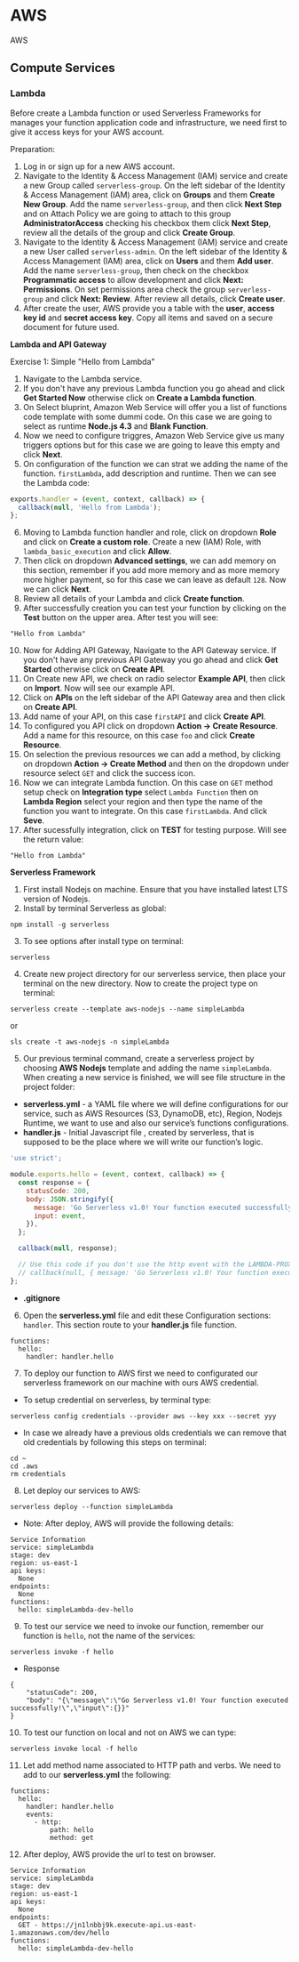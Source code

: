 # AWS

AWS

## Compute Services

### Lambda

Before create a Lambda function or used Serverless Frameworks for manages your function application code and infrastructure, we need first to give it access keys for your AWS account.

Preparation:

1. Log in or sign up for a new AWS account.
2. Navigate to the Identity & Access Management (IAM) service and create a new Group called `serverless-group`. On the left sidebar of the Identity & Access Management (IAM) area, click on **Groups** and them **Create New Group**. Add the name `serverless-group`, and then click **Next Step** and on Attach Policy we are going to attach to this group **AdministratorAccess** checking his checkbox them click **Next Step**, review all the details of the group and click **Create Group**.
3. Navigate to the Identity & Access Management (IAM) service and create a new User called `serverless-admin`. On the left sidebar of the Identity & Access Management (IAM) area, click on **Users** and them **Add user**. Add the name `serverless-group`, then check on the checkbox **Programmatic access** to allow development and click **Next: Permissions**. On set permissions area check the group `serverless-group` and click **Next: Review**. After review all details, click **Create user**.
4. After create the user, AWS provide you a table with the **user**, **access key id** and **secret access key**. Copy all items and saved on a secure document for future used.

**Lambda and API Gateway**

Exercise 1: Simple "Hello from Lambda"

1. Navigate to the Lambda service.
2. If you don't have any previous Lambda function you go ahead and click **Get Started Now** otherwise click on **Create a Lambda function**.
3. On Select bluprint, Amazon Web Service will offer you a list of functions code template with some dummi code. On this case we are going to select as runtime **Node.js 4.3** and **Blank Function**.
4. Now we need to configure triggres, Amazon Web Service give us many triggers options but for this case we are going to leave this empty and click **Next**.
5. On configuration of the function we can strat we adding the name of the function. `firstLambda`, add description and runtime. Then we can see the Lambda code:

```javascript
exports.handler = (event, context, callback) => {
  callback(null, 'Hello from Lambda');
};
```

6. Moving to Lambda function handler and role, click on dropdown **Role** and click on **Create a custom role**. Create a new (IAM) Role, with `lambda_basic_execution` and click **Allow**.
7. Then click on dropdown **Advanced settings**, we can add memory on this section, remember if you add more memory and as more memory more higher payment, so for this case we can leave as default `128`. Now we can click **Next**.
8. Review all details of your Lambda and click **Create function**.
9. After successfully creation you can test your function by clicking on the **Test** button on the upper area. After test you will see:

```
"Hello from Lambda"
```
10. Now for Adding API Gateway, Navigate to the API Gateway service. If you don't have any previous API Gateway you go ahead and click **Get Started** otherwise click on **Create API**.
11. On Create new API, we check on radio selector **Example API**, then click on **Import**. Now will see our example API.
12. Click on **APIs** on the left sidebar of the API Gateway area and then click on **Create API**.
13. Add name of your API, on this case `firstAPI` and click **Create API**.
14. To configured you API click on dropdown **Action -> Create Resource**. Add a name for this resource, on this case `foo` and click **Create Resource**.
15. On selection the previous resources we can add a method, by clicking on dropdown **Action -> Create Method** and then on the dropdown under resource select `GET` and click the success icon.
16. Now we can integrate Lambda function. On this case on `GET` method setup check on **Integration type** select `Lambda Function` then on **Lambda Region** select your region and then type the name of the function you want to integrate. On this case `firstLambda`. And click **Seve**.
17. After sucessfully integration, click on **TEST** for testing purpose. Will see the return value:

```
"Hello from Lambda"
```

**Serverless Framework**

1. First install Nodejs on machine. Ensure that you have installed latest LTS version of Nodejs. 
2. Install by terminal Serverless as global:

```
npm install -g serverless
```

3. To see options after install type on terminal:

```
serverless
```

4. Create new project directory for our serverless service, then place your terminal on the new directory. Now to create the project type on terminal:

```
serverless create --template aws-nodejs --name simpleLambda
```

or

```
sls create -t aws-nodejs -n simpleLambda
```

5. Our previous terminal command, create a serverless project by choosing **AWS Nodejs** template and adding the name `simpleLambda`. When creating a new service is finished, we will see file structure in the project folder: 

* **serverless.yml** - a YAML file where we will define configurations for our service, such as AWS Resources (S3, DynamoDB, etc), Region, Nodejs Runtime, we want to use and also our service’s functions configurations.
* **handler.js** - Initial Javascript file , created by serverless, that is supposed to be the place where we will write our function’s logic. 

```javascript
'use strict';

module.exports.hello = (event, context, callback) => {
  const response = {
    statusCode: 200,
    body: JSON.stringify({
      message: 'Go Serverless v1.0! Your function executed successfully!',
      input: event,
    }),
  };

  callback(null, response);

  // Use this code if you don't use the http event with the LAMBDA-PROXY integration
  // callback(null, { message: 'Go Serverless v1.0! Your function executed successfully!', event });
};
```

* **.gitignore**

6. Open the **serverless.yml** file and edit these Configuration sections: `handler`. This section route to your **handler.js** file function.

```
functions:
  hello:
    handler: handler.hello
```

7. To deploy our function to AWS first we need to configurated our serverless framework on our machine with ours AWS credential.

* To setup credential on serverless, by terminal type:

```
serverless config credentials --provider aws --key xxx --secret yyy
```

* In case we already have a previous olds credentials we can remove that old credentials by following this steps on terminal:

```
cd ~
cd .aws
rm credentials
```

8. Let deploy our services to AWS:

```
serverless deploy --function simpleLambda
```

* Note: After deploy, AWS will provide the following details:

```
Service Information
service: simpleLambda
stage: dev
region: us-east-1
api keys:
  None
endpoints:
  None
functions:
  hello: simpleLambda-dev-hello
```


9. To test our service we need to invoke our function, remember our function is `hello`, not the name of the services:

```
serverless invoke -f hello
```

* Response

```
{
    "statusCode": 200,
    "body": "{\"message\":\"Go Serverless v1.0! Your function executed successfully!\",\"input\":{}}"
}

```

10. To test our function on local and not on AWS we can type:

```
serverless invoke local -f hello
```

11. Let add method name associated to HTTP path and verbs. We need to add to our **serverless.yml** the following:

```
functions:
  hello:
    handler: handler.hello
    events:
      - http:
          path: hello
          method: get 
```

12. After deploy, AWS provide the url to test on browser.

```
Service Information
service: simpleLambda
stage: dev
region: us-east-1
api keys:
  None
endpoints:
  GET - https://jn1lnbbj9k.execute-api.us-east-1.amazonaws.com/dev/hello
functions:
  hello: simpleLambda-dev-hello
```
